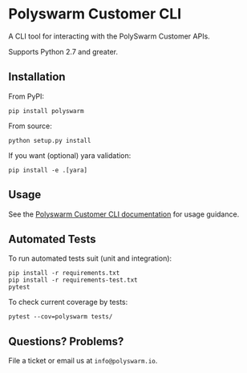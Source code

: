 
# Polyswarm Customer CLI

A CLI tool for interacting with the PolySwarm Customer APIs.

Supports Python 2.7 and greater.

## Installation

From PyPI:

    pip install polyswarm

From source:

    python setup.py install

If you want (optional) yara validation:

    pip install -e .[yara]

## Usage


See the [Polyswarm Customer CLI documentation](https://docs.polyswarm.io/docs/polyswarm-customer-cli) for usage guidance.

## Automated Tests

To run automated tests suit (unit and integration):

    pip install -r requirements.txt
    pip install -r requirements-test.txt
    pytest

To check current coverage by tests:

    pytest --cov=polyswarm tests/

## Questions? Problems?

File a ticket or email us at `info@polyswarm.io`.
